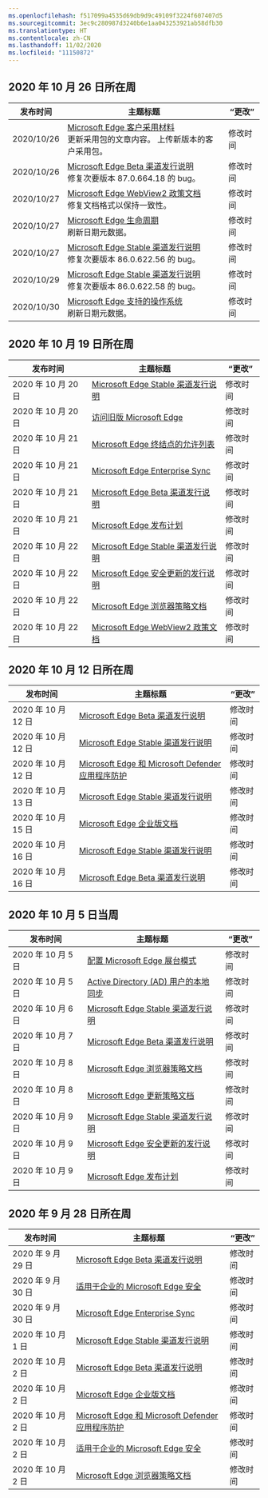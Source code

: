 ```yaml
---
ms.openlocfilehash: f517099a4535d69db9d9c49109f3224f607407d5
ms.sourcegitcommit: 3ec9c280987d3240b6e1aa043253921ab58dfb30
ms.translationtype: HT
ms.contentlocale: zh-CN
ms.lasthandoff: 11/02/2020
ms.locfileid: "11150872"
---
```

<!-- This file is generated automatically each week. Changes made to this file will be overwritten.-->

## 2020 年 10 月 26 日所在周


| 发布时间 |主题标题 | “更改” |
|------|------------|--------|
| 2020/10/26 | [Microsoft Edge 客户采用材料](/DeployEdge/microsoft-edge-customer-adoption-kit)<br>更新采用包的文章内容。 上传新版本的客户采用包。 | 修改时间 |
| 2020/10/26 | [Microsoft Edge Beta 渠道发行说明](/DeployEdge/microsoft-edge-relnote-beta-channel)<br>修复次要版本 87.0.664.18 的 bug。 | 修改时间 |
| 2020/10/27 | [Microsoft Edge WebView2 政策文档](/DeployEdge/microsoft-edge-webview-policies)<br>修复文档格式以保持一致性。 | 修改时间 |
| 2020/10/27 | [Microsoft Edge 生命周期](/DeployEdge/microsoft-edge-support-lifecycle)<br>刷新日期元数据。 | 修改时间 |
| 2020/10/27 | [Microsoft Edge Stable 渠道发行说明](/DeployEdge/microsoft-edge-relnote-stable-channel)<br>修复次要版本 86.0.622.56 的 bug。 | 修改时间 |
| 2020/10/29 | [Microsoft Edge Stable 渠道发行说明](/DeployEdge/microsoft-edge-relnote-stable-channel)<br>修复次要版本 86.0.622.58 的 bug。 | 修改时间 |
| 2020/10/30 | [Microsoft Edge 支持的操作系统](/DeployEdge/microsoft-edge-supported-operating-systems)<br>刷新日期元数据。 | 修改时间 |


## 2020 年 10 月 19 日所在周


| 发布时间 |主题标题 | “更改” |
|------|------------|--------|
| 2020 年 10 月 20 日 | [Microsoft Edge Stable 渠道发行说明](/DeployEdge/microsoft-edge-relnote-stable-channel) | 修改时间 |
| 2020 年 10 月 20 日 | [访问旧版 Microsoft Edge](/DeployEdge/microsoft-edge-sysupdate-access-old-edge) | 修改时间 |
| 2020 年 10 月 21 日 | [Microsoft Edge 终结点的允许列表](/DeployEdge/microsoft-edge-security-endpoints) | 修改时间 |
| 2020 年 10 月 21 日 | [Microsoft Edge Enterprise Sync](/DeployEdge/microsoft-edge-enterprise-sync) | 修改时间 |
| 2020 年 10 月 21 日 | [Microsoft Edge Beta 渠道发行说明](/DeployEdge/microsoft-edge-relnote-beta-channel) | 修改时间 |
| 2020 年 10 月 21 日 | [Microsoft Edge 发布计划](/DeployEdge/microsoft-edge-release-schedule) | 修改时间 |
| 2020 年 10 月 22 日 | [Microsoft Edge Stable 渠道发行说明](/DeployEdge/microsoft-edge-relnote-stable-channel) | 修改时间 |
| 2020 年 10 月 22 日 | [Microsoft Edge 安全更新的发行说明](/DeployEdge/microsoft-edge-relnotes-security) | 修改时间 |
| 2020 年 10 月 22 日 | [Microsoft Edge 浏览器策略文档](/DeployEdge/microsoft-edge-policies) | 修改时间 |
| 2020 年 10 月 22 日 | [Microsoft Edge WebView2 政策文档](/DeployEdge/microsoft-edge-webview-policies) | 修改时间 |


## 2020 年 10 月 12 日所在周


| 发布时间 |主题标题 | “更改” |
|------|------------|--------|
| 2020 年 10 月 12 日 | [Microsoft Edge Beta 渠道发行说明](/DeployEdge/microsoft-edge-relnote-beta-channel) | 修改时间 |
| 2020 年 10 月 12 日 | [Microsoft Edge Stable 渠道发行说明](/DeployEdge/microsoft-edge-relnote-stable-channel) | 修改时间 |
| 2020 年 10 月 12 日 | [Microsoft Edge 和 Microsoft Defender 应用程序防护](/DeployEdge/microsoft-edge-security-windows-defender-application-guard) | 修改时间 |
| 2020 年 10 月 13 日 | [Microsoft Edge Stable 渠道发行说明](/DeployEdge/microsoft-edge-relnote-stable-channel) | 修改时间 |
| 2020 年 10 月 15 日 | [Microsoft Edge 企业版文档](/DeployEdge/index) | 修改时间 |
| 2020 年 10 月 16 日 | [Microsoft Edge Stable 渠道发行说明](/DeployEdge/microsoft-edge-relnote-stable-channel) | 修改时间 |
| 2020 年 10 月 16 日 | [Microsoft Edge Beta 渠道发行说明](/DeployEdge/microsoft-edge-relnote-beta-channel) | 修改时间 |


## 2020 年 10 月 5 日当周


| 发布时间 |主题标题 | “更改” |
|------|------------|--------|
| 2020 年 10 月 5 日 | [配置 Microsoft Edge 展台模式](/DeployEdge/microsoft-edge-configure-kiosk-mode) | 修改时间 |
| 2020 年 10 月 5 日 | [Active Directory (AD) 用户的本地同步](/DeployEdge/microsoft-edge-on-premises-sync) | 修改时间 |
| 2020 年 10 月 6 日 | [Microsoft Edge Stable 渠道发行说明](/DeployEdge/microsoft-edge-relnote-stable-channel) | 修改时间 |
| 2020 年 10 月 7 日 | [Microsoft Edge Beta 渠道发行说明](/DeployEdge/microsoft-edge-relnote-beta-channel) | 修改时间 |
| 2020 年 10 月 8 日 | [Microsoft Edge 浏览器策略文档](/DeployEdge/browser-policies/en-us/microsoft-edge-policies) | 修改时间 |
| 2020 年 10 月 8 日 | [Microsoft Edge 更新策略文档](/DeployEdge/microsoft-edge-update-policies) | 修改时间 |
| 2020 年 10 月 9 日 | [Microsoft Edge Stable 渠道发行说明](/DeployEdge/microsoft-edge-relnote-stable-channel) | 修改时间 |
| 2020 年 10 月 9 日 | [Microsoft Edge 安全更新的发行说明](/DeployEdge/microsoft-edge-relnotes-security) | 修改时间 |
| 2020 年 10 月 9 日 | [Microsoft Edge 发布计划](/DeployEdge/microsoft-edge-release-schedule) | 修改时间 |


## 2020 年 9 月 28 日所在周


| 发布时间 |主题标题 | “更改” |
|------|------------|--------|
| 2020 年 9 月 29 日 | [Microsoft Edge Beta 渠道发行说明](/DeployEdge/microsoft-edge-relnote-beta-channel) | 修改时间 |
| 2020 年 9 月 30 日 | [适用于企业的 Microsoft Edge 安全](/DeployEdge/ms-edge-security-for-business) | 修改时间 |
| 2020 年 9 月 30 日 | [Microsoft Edge Enterprise Sync](/DeployEdge/microsoft-edge-enterprise-sync) | 修改时间 |
| 2020 年 10 月 1 日 | [Microsoft Edge Stable 渠道发行说明](/DeployEdge/microsoft-edge-relnote-stable-channel) | 修改时间 |
| 2020 年 10 月 2 日 | [Microsoft Edge Beta 渠道发行说明](/DeployEdge/microsoft-edge-relnote-beta-channel) | 修改时间 |
| 2020 年 10 月 2 日 | [Microsoft Edge 企业版文档](/DeployEdge/index) | 修改时间 |
| 2020 年 10 月 2 日 | [Microsoft Edge 和 Microsoft Defender 应用程序防护](/DeployEdge/microsoft-edge-security-windows-defender-application-guard) | 修改时间 |
| 2020 年 10 月 2 日 | [适用于企业的 Microsoft Edge 安全](/DeployEdge/ms-edge-security-for-business) | 修改时间 |
| 2020 年 10 月 2 日 | [Microsoft Edge 浏览器策略文档](/DeployEdge/microsoft-edge-policies) | 修改时间 |
